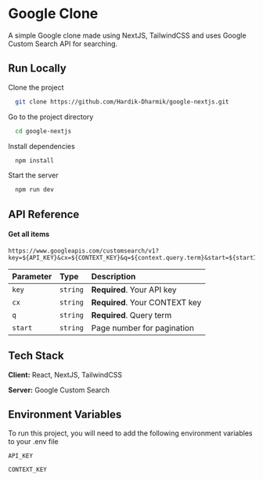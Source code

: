 # Google Clone

A simple Google clone made using NextJS, TailwindCSS and uses Google Custom Search API for searching.

## Run Locally

Clone the project

```bash
  git clone https://github.com/Hardik-Dharmik/google-nextjs.git
```

Go to the project directory

```bash
  cd google-nextjs
```

Install dependencies

```bash
  npm install
```

Start the server

```bash
  npm run dev
```

## API Reference

#### Get all items

```
https://www.googleapis.com/customsearch/v1?key=${API_KEY}&cx=${CONTEXT_KEY}&q=${context.query.term}&start=${startIndex}
```

| Parameter | Type     | Description                    |
| :-------- | :------- | :----------------------------- |
| `key`     | `string` | **Required**. Your API key     |
| `cx`      | `string` | **Required**. Your CONTEXT key |
| `q`       | `string` | **Required**. Query term       |
| `start`   | `string` | Page number for pagination     |

## Tech Stack

**Client:** React, NextJS, TailwindCSS

**Server:** Google Custom Search

## Environment Variables

To run this project, you will need to add the following environment variables to your .env file

`API_KEY`

`CONTEXT_KEY`
